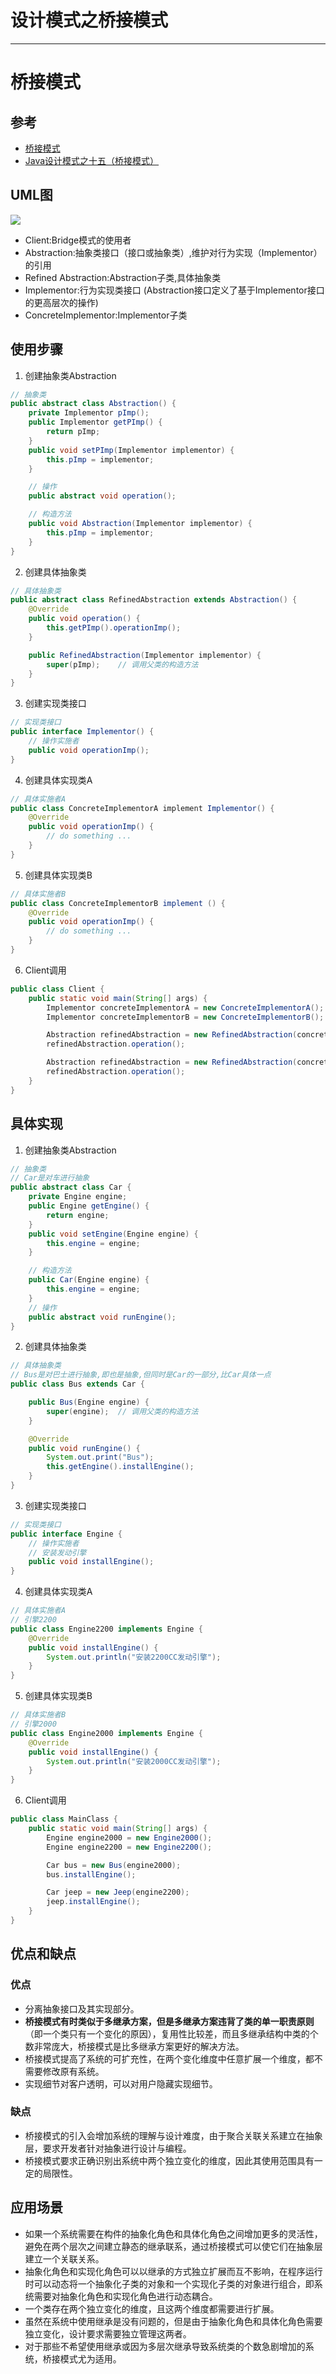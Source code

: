 # 设计模式之桥接模式

---
# 桥接模式

## 参考
+	[桥接模式](https://design-patterns.readthedocs.io/zh_CN/latest/structural_patterns/bridge.html)
+	[Java设计模式之十五（桥接模式）](https://blog.csdn.net/shaopeng5211/article/details/8827507)

## UML图

![](../images/2020/02/20200225007.png)

+	Client:Bridge模式的使用者
+	Abstraction:抽象类接口（接口或抽象类）,维护对行为实现（Implementor）的引用
+	Refined Abstraction:Abstraction子类,具体抽象类
+	Implementor:行为实现类接口 (Abstraction接口定义了基于Implementor接口的更高层次的操作)
+	ConcreteImplementor:Implementor子类

## 使用步骤
1.	创建抽象类Abstraction
```JAVA
// 抽象类
public abstract class Abstraction() {
	private Implementor pImp();
	public Implementor getPImp() {
		return pImp;
	}
	public void setPImp(Implementor implementor) {
		this.pImp = implementor;
	}

	// 操作
	public abstract void operation();

	// 构造方法
	public void Abstraction(Implementor implementor) {
		this.pImp = implementor;
	}
}
```
2.	创建具体抽象类
```JAVA
// 具体抽象类
public abstract class RefinedAbstraction extends Abstraction() {
	@Override
	public void operation() {
		this.getPImp().operationImp();
	}

	public RefinedAbstraction(Implementor implementor) {
		super(pImp);	// 调用父类的构造方法
	}
}
```
3.	创建实现类接口
```JAVA
// 实现类接口
public interface Implementor() {
	// 操作实施者
	public void operationImp();
}
```
4.	创建具体实现类A
```JAVA
// 具体实施者A
public class ConcreteImplementorA implement Implementor() {
	@Override
	public void operationImp() {
		// do something ...
	}
}
```
5.	创建具体实现类B
```JAVA
// 具体实施者B
public class ConcreteImplementorB implement () {
	@Override
	public void operationImp() {
		// do something ...
	}
}
```
6.	Client调用
```JAVA
public class Client {
	public static void main(String[] args) {
		Implementor concreteImplementorA = new ConcreteImplementorA();
		Implementor concreteImplementorB = new ConcreteImplementorB();

		Abstraction refinedAbstraction = new RefinedAbstraction(concreteImplementorA);
		refinedAbstraction.operation();

		Abstraction refinedAbstraction = new RefinedAbstraction(concreteImplementorB);
		refinedAbstraction.operation();
	}
}
```

## 具体实现
1.	创建抽象类Abstraction
```JAVA
// 抽象类
// Car是对车进行抽象
public abstract class Car {
	private Engine engine;
	public Engine getEngine() {
		return engine;
	}
	public void setEngine(Engine engine) {
		this.engine = engine;
	}

	// 构造方法
	public Car(Engine engine) {
		this.engine = engine;
	}
	// 操作
	public abstract void runEngine();
}
```
2.	创建具体抽象类
```JAVA
// 具体抽象类
// Bus是对巴士进行抽象,即也是抽象,但同时是Car的一部分,比Car具体一点
public class Bus extends Car {

	public Bus(Engine engine) {
		super(engine);	// 调用父类的构造方法
	}

	@Override
	public void runEngine() {
		System.out.print("Bus");
		this.getEngine().installEngine();
	}
}
```
3.	创建实现类接口
```JAVA
// 实现类接口
public interface Engine {
	// 操作实施者
	// 安装发动引擎
	public void installEngine();
}
```
4.	创建具体实现类A
```JAVA
// 具体实施者A
// 引擎2200
public class Engine2200 implements Engine {
	@Override
	public void installEngine() {
		System.out.println("安装2200CC发动引擎");
	}
}
```
5.	创建具体实现类B
```JAVA
// 具体实施者B
// 引擎2000
public class Engine2000 implements Engine {
	@Override
	public void installEngine() {
		System.out.println("安装2000CC发动引擎");
	}
}
```
6.	Client调用
```JAVA
public class MainClass {
	public static void main(String[] args) {
		Engine engine2000 = new Engine2000();
		Engine engine2200 = new Engine2200();

		Car bus = new Bus(engine2000);
		bus.installEngine();

		Car jeep = new Jeep(engine2200);
		jeep.installEngine();
	}
}
```

## 优点和缺点

### 优点
+	分离抽象接口及其实现部分。
+	**桥接模式有时类似于多继承方案，但是多继承方案违背了类的单一职责原则**（即一个类只有一个变化的原因），复用性比较差，而且多继承结构中类的个数非常庞大，桥接模式是比多继承方案更好的解决方法。
+	桥接模式提高了系统的可扩充性，在两个变化维度中任意扩展一个维度，都不需要修改原有系统。
+	实现细节对客户透明，可以对用户隐藏实现细节。

### 缺点
+	桥接模式的引入会增加系统的理解与设计难度，由于聚合关联关系建立在抽象层，要求开发者针对抽象进行设计与编程。
+	桥接模式要求正确识别出系统中两个独立变化的维度，因此其使用范围具有一定的局限性。

## 应用场景
+	如果一个系统需要在构件的抽象化角色和具体化角色之间增加更多的灵活性，避免在两个层次之间建立静态的继承联系，通过桥接模式可以使它们在抽象层建立一个关联关系。
+	抽象化角色和实现化角色可以以继承的方式独立扩展而互不影响，在程序运行时可以动态将一个抽象化子类的对象和一个实现化子类的对象进行组合，即系统需要对抽象化角色和实现化角色进行动态耦合。
+	一个类存在两个独立变化的维度，且这两个维度都需要进行扩展。
+	虽然在系统中使用继承是没有问题的，但是由于抽象化角色和具体化角色需要独立变化，设计要求需要独立管理这两者。
+	对于那些不希望使用继承或因为多层次继承导致系统类的个数急剧增加的系统，桥接模式尤为适用。
